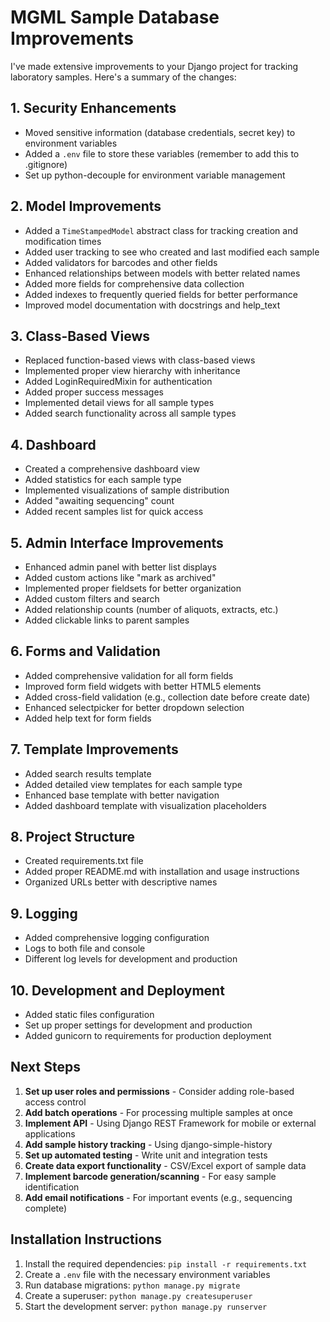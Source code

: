 # MGML Sample Database Improvements

I've made extensive improvements to your Django project for tracking laboratory samples. Here's a summary of the changes:

## 1. Security Enhancements
- Moved sensitive information (database credentials, secret key) to environment variables
- Added a `.env` file to store these variables (remember to add this to .gitignore)
- Set up python-decouple for environment variable management

## 2. Model Improvements
- Added a `TimeStampedModel` abstract class for tracking creation and modification times
- Added user tracking to see who created and last modified each sample
- Added validators for barcodes and other fields
- Enhanced relationships between models with better related names
- Added more fields for comprehensive data collection
- Added indexes to frequently queried fields for better performance
- Improved model documentation with docstrings and help_text

## 3. Class-Based Views
- Replaced function-based views with class-based views
- Implemented proper view hierarchy with inheritance
- Added LoginRequiredMixin for authentication
- Added proper success messages
- Implemented detail views for all sample types
- Added search functionality across all sample types

## 4. Dashboard
- Created a comprehensive dashboard view
- Added statistics for each sample type
- Implemented visualizations of sample distribution
- Added "awaiting sequencing" count
- Added recent samples list for quick access

## 5. Admin Interface Improvements
- Enhanced admin panel with better list displays
- Added custom actions like "mark as archived"
- Implemented proper fieldsets for better organization
- Added custom filters and search
- Added relationship counts (number of aliquots, extracts, etc.)
- Added clickable links to parent samples

## 6. Forms and Validation
- Added comprehensive validation for all form fields
- Improved form field widgets with better HTML5 elements
- Added cross-field validation (e.g., collection date before create date)
- Enhanced selectpicker for better dropdown selection
- Added help text for form fields

## 7. Template Improvements
- Added search results template
- Added detailed view templates for each sample type
- Enhanced base template with better navigation
- Added dashboard template with visualization placeholders

## 8. Project Structure
- Created requirements.txt file
- Added proper README.md with installation and usage instructions
- Organized URLs better with descriptive names

## 9. Logging
- Added comprehensive logging configuration
- Logs to both file and console
- Different log levels for development and production

## 10. Development and Deployment
- Added static files configuration
- Set up proper settings for development and production
- Added gunicorn to requirements for production deployment

## Next Steps
1. **Set up user roles and permissions** - Consider adding role-based access control
2. **Add batch operations** - For processing multiple samples at once
3. **Implement API** - Using Django REST Framework for mobile or external applications
4. **Add sample history tracking** - Using django-simple-history
5. **Set up automated testing** - Write unit and integration tests
6. **Create data export functionality** - CSV/Excel export of sample data
7. **Implement barcode generation/scanning** - For easy sample identification
8. **Add email notifications** - For important events (e.g., sequencing complete)

## Installation Instructions
1. Install the required dependencies: `pip install -r requirements.txt`
2. Create a `.env` file with the necessary environment variables
3. Run database migrations: `python manage.py migrate`
4. Create a superuser: `python manage.py createsuperuser`
5. Start the development server: `python manage.py runserver`
